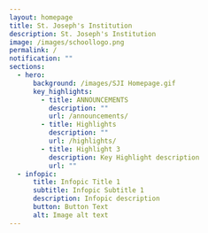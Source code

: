 ```yaml
---
layout: homepage
title: St. Joseph's Institution
description: St. Joseph's Institution
image: /images/schoollogo.png
permalink: /
notification: ""
sections:
  - hero:
      background: /images/SJI Homepage.gif
      key_highlights:
        - title: ANNOUNCEMENTS
          description: ""
          url: /announcements/
        - title: Highlights
          description: ""
          url: /highlights/
        - title: Highlight 3
          description: Key Highlight description
          url: ""
  - infopic:
      title: Infopic Title 1
      subtitle: Infopic Subtitle 1
      description: Infopic description
      button: Button Text
      alt: Image alt text
---
```

